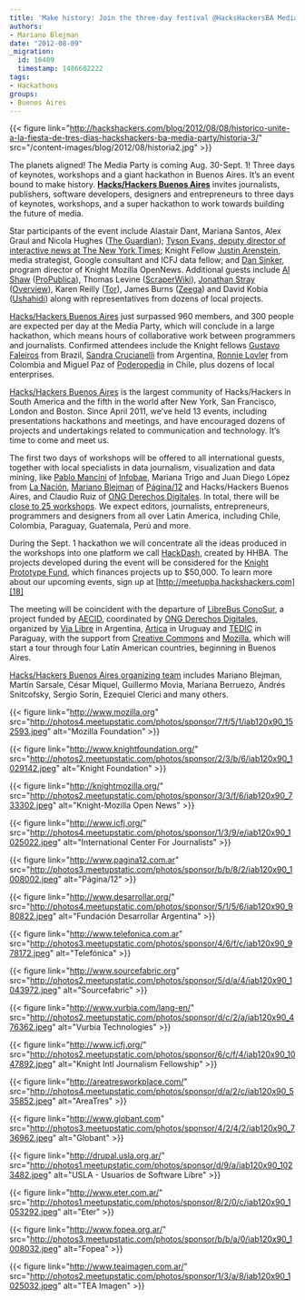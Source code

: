 ```yaml
---
title: 'Make history: Join the three-day festival @HacksHackersBA Media Party!'
authors:
- Mariano Blejman
date: "2012-08-09"
_migration:
  id: 16409
  timestamp: 1486602222
tags:
- Hackathons
groups:
- Buenos Aires
---
```


{{< figure link="http://hackshackers.com/blog/2012/08/08/historico-unite-a-la-fiesta-de-tres-dias-hackshackers-ba-media-party/historia-3/" src="/content-images/blog/2012/08/historia2.jpg" >}}

The planets aligned! The Media Party is coming Aug. 30-Sept. 1! Three days of keynotes, workshops and a giant hackathon in Buenos Aires. It&#8217;s an event bound to make history. [**Hacks/Hackers Buenos Aires**][1] invites journalists, publishers, software developers, designers and entrepreneurs to three days of keynotes, workshops, and a super hackathon to work towards building the future of media.

Star participants of the event include Alastair Dant, Mariana Santos, Alex Graul and Nicola Hughes ([The Guardian][2]); [Tyson Evans, deputy director of interactive news at The New York Times][3]; Knight Fellow [Justin Arenstein][4], media strategist, Google consultant and ICFJ data fellow; and [Dan Sinker][5], program director of Knight Mozilla OpenNews. Additional guests include [Al Shaw][6] ([ProPublica][7]), Thomas Levine ([ScraperWiki][8]), [Jonathan Stray][9] ([Overview][10]), Karen Reilly ([Tor][11]), James Burns ([Zeega][12]) and David Kobia ([Ushahidi][13]) along with representatives from dozens of local projects.

[Hacks/Hackers Buenos Aires][1] just surpassed 960 members, and 300 people are expected per day at the Media Party, which will conclude in a large hackathon, which means hours of collaborative work between programmers and journalists. Confirmed attendees include the Knight fellows [Gustavo Faleiros][14] from Brazil, [Sandra Crucianelli][15] from Argentina, [Ronnie Lovler][16] from Colombia and Miguel Paz of [Poderopedia][17] in Chile, plus dozens of local enterprises.

[Hacks/Hackers Buenos Aires][18] is the largest community of Hacks/Hackers in South America and the fifth in the world after New York, San Francisco, London and Boston. Since April 2011, we&#8217;ve held 13 events, including presentations hackathons and meetings, and have encouraged dozens of projects and undertakings related to communication and technology. It&#8217;s time to come and meet us.

The first two days of workshops will be offered to all international guests, together with local specialists in data journalism, visualization and data mining, like [Pablo Mancini][19] of [Infobae][20], Mariana Trigo and Juan Diego López from [La Nación][21], [Mariano Blejman][22] of [Página/12][23] and Hacks/Hackers Buenos Aires, and Claudio Ruiz of [ONG Derechos Digitales][24]. In total, there will be [close to 25 workshops][25]. We expect editors, journalists, entrepreneurs, programmers and designers from all over Latin America, including Chile, Colombia, Paraguay, Guatemala, Perú and more.

During the Sept. 1 hackathon we will concentrate all the ideas produced in the workshops into one platform we call [HackDash][26], created by HHBA. The projects developed during the event will be considered for the [Knight Prototype Fund][27], which finances projects up to $50,000. To learn more about our upcoming events, sign up at [http://meetupba.hackshackers.com][18]

The meeting will be coincident with the departure of [LibreBus ConoSur][28], a project funded by [AECID][29], coordinated by [ONG Derechos Digitales][24], organized by [Via Libre][30] in Argentina, [Artica][31] in Uruguay and [TEDIC][32] in Paraguay, with the support from [Creative Commons][33] and [Mozilla][34], which will start a tour through four Latin American countries, beginning in Buenos Aires.

[Hacks/Hackers Buenos Aires organizing team][35] includes Mariano Blejman, Martín Sarsale, César Miquel, Guillermo Movia, Mariana Berruezo, Andrés Snitcofsky, Sergio Sorín, Ezequiel Clerici and many others.

{{< figure link="http://www.mozilla.org" src="http://photos4.meetupstatic.com/photos/sponsor/7/f/5/1/iab120x90_152593.jpeg" alt="Mozilla Foundation" >}}

{{< figure link="http://www.knightfoundation.org/" src="http://photos2.meetupstatic.com/photos/sponsor/2/3/b/6/iab120x90_1029142.jpeg" alt="Knight Foundation" >}}

{{< figure link="http://knightmozilla.org/" src="http://photos2.meetupstatic.com/photos/sponsor/3/3/f/6/iab120x90_733302.jpeg" alt="Knight-Mozilla Open News" >}}

{{< figure link="http://www.icfj.org/" src="http://photos4.meetupstatic.com/photos/sponsor/1/3/9/e/iab120x90_1025022.jpeg" alt="International Center For Journalists" >}}

{{< figure link="http://www.pagina12.com.ar" src="http://photos3.meetupstatic.com/photos/sponsor/b/b/8/2/iab120x90_1008002.jpeg" alt="Página/12" >}}

{{< figure link="http://www.desarrollar.org/" src="http://photos4.meetupstatic.com/photos/sponsor/5/1/5/6/iab120x90_980822.jpeg" alt="Fundación Desarrollar Argentina" >}}

{{< figure link="http://www.telefonica.com.ar" src="http://photos3.meetupstatic.com/photos/sponsor/4/6/f/c/iab120x90_978172.jpeg" alt="Telefónica" >}}

{{< figure link="http://www.sourcefabric.org" src="http://photos2.meetupstatic.com/photos/sponsor/5/d/a/4/iab120x90_1043972.jpeg" alt="Sourcefabric" >}}

{{< figure link="http://www.vurbia.com/lang-en/" src="http://photos2.meetupstatic.com/photos/sponsor/d/c/2/a/iab120x90_476362.jpeg" alt="Vurbia Technologies" >}}

{{< figure link="http://www.icfj.org/" src="http://photos2.meetupstatic.com/photos/sponsor/6/c/f/4/iab120x90_1047892.jpeg" alt="Knight Intl Journalism Fellowship" >}}

{{< figure link="http://areatresworkplace.com/" src="http://photos4.meetupstatic.com/photos/sponsor/d/a/2/c/iab120x90_535852.jpeg" alt="AreaTres" >}}

{{< figure link="http://www.globant.com" src="http://photos3.meetupstatic.com/photos/sponsor/4/2/4/2/iab120x90_736962.jpeg" alt="Globant" >}}

{{< figure link="http://drupal.usla.org.ar/" src="http://photos1.meetupstatic.com/photos/sponsor/d/9/a/iab120x90_1023482.jpeg" alt="USLA - Usuarios de Software Libre" >}}

{{< figure link="http://www.eter.com.ar/" src="http://photos1.meetupstatic.com/photos/sponsor/8/2/0/c/iab120x90_1053292.jpeg" alt="Eter" >}}

{{< figure link="http://www.fopea.org.ar/" src="http://photos3.meetupstatic.com/photos/sponsor/b/b/a/0/iab120x90_1008032.jpeg" alt="Fopea" >}}

{{< figure link="http://www.teaimagen.com.ar/" src="http://photos2.meetupstatic.com/photos/sponsor/1/3/a/8/iab120x90_1025032.jpeg" alt="TEA Imagen" >}}

 [1]: http://meetupba.hackshackers.com
 [2]: http://www.meetup.com/HacksHackersBA/events/69419732/
 [3]: http://www.meetup.com/HacksHackersBA/members/3220916/
 [4]: http://www.meetup.com/HacksHackersBA/members/14614390/
 [5]: http://www.meetup.com/HacksHackersBA/members/12974025/
 [6]: https://twitter.com/A_L
 [7]: http://www.propublica.org
 [8]: http://www.scraperwiki.com
 [9]: http://jonathanstray.com/
 [10]: http://overview.ap.org/
 [11]: http://www.torproject.org
 [12]: http://www.zeega.org
 [13]: http://www.ushahidi.com
 [14]: http://www.icfj.org/about/profiles/gustavo-faleiros
 [15]: http://www.icfj.org/about/profiles/sandra-crucianelli
 [16]: http://www.meetup.com/HacksHackersBA/members/12460009/
 [17]: http://poderopedia.com/index.html
 [18]: http://meetupba.hackshackers.com/
 [19]: http://www.twitter.com/mancini
 [20]: http://www.infobae.com
 [21]: http://www.lanacion.com.ar
 [22]: http://www.twitter.com/blejman
 [23]: http://www.pagina12.com.ar
 [24]: http://www.derechosdigitales.org/
 [25]: http://mediaparty.hhba.info/?page_id=15
 [26]: http://hackdash.hhba.info
 [27]: http://www.knightfoundation.org/blogs/knightblog/2012/6/18/knight-prototype-fund-building-and-testing-new-ideas-push-media-innovation-forward/
 [28]: http://www.librebusconosur.org/
 [29]: http://www.aecid.es/es/
 [30]: http://www.vialibre.org.ar/
 [31]: http://www.articaonline.com/
 [32]: http://cc.tedic.org
 [33]: https://creativecommons.org/about
 [34]: http://www.mozilla.org
 [35]: http://mediaparty.hhba.info/?page_id=24